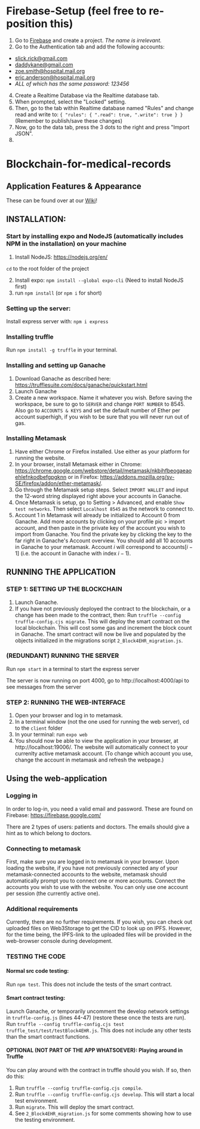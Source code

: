 # Firebase-Setup (feel free to re-position this)

1. Go to [Firebase](https://console.firebase.google.com) and create a project. _The name is irrelevant._
2. Go to the Authentication tab and add the following accounts:
* slick.rick@gmail.com
* daddykane@gmail.com
* zoe.smith@hospital.mail.org
* eric.anderson@hospital.mail.org
* _ALL of which has the same password: 123456_
4. Create a Realtime Database via the Realtime database tab.
5. When prompted, select the "Locked" setting.
6. Then, go to the tab within Realtime database named "Rules" and change read and write to:
`{
  "rules": {
    ".read": true,
    ".write": true
  }
}`
(Remember to publish/save these changes)
8. Now, go to the data tab, press the 3 dots to the right and press "Import JSON".
9. 











# Blockchain-for-medical-records

## Application Features & Appearance
These can be found over at our [Wiki](https://github.com/DavidZamanian/Bachelor-thesis-blockchain-for-medical-records/wiki)!

## INSTALLATION:

### Start by installing expo and NodeJS (automatically includes NPM in the installation) on your machine

1. Install NodeJS: https://nodejs.org/en/

`cd` to the root folder of the project

2. Install expo: `npm install --global expo-cli` (Need to install NodeJS first)
3. run `npm install` (or `npm i` for short)


### Setting up the server:

Install express server with: `npm i express`

### Installing truffle
Run `npm install -g truffle` in your terminal. 

### Installing and setting up Ganache
1. Download Ganache as described here: https://trufflesuite.com/docs/ganache/quickstart.html 
1. Launch Ganache
1. Create a new workspace. Name it whatever you wish. Before saving the workspace, be sure to go to `SERVER` and change `PORT NUMBER` to 8545. Also go to `ACCOUNTS & KEYS` and set the default number of Ether per account superhigh, if you wish to be sure that you will never run out of gas. 

### Installing Metamask
1. Have either Chrome or Firefox installed. Use either as your platform for running the website. 
1. In your browser, install Metamask either in Chrome: https://chrome.google.com/webstore/detail/metamask/nkbihfbeogaeaoehlefnkodbefgpgknn or in Firefox: https://addons.mozilla.org/sv-SE/firefox/addon/ether-metamask/.
1. Go through the Metamask setup steps. Select `IMPORT WALLET` and input the 12-word string displayed right above your accounts in Ganache. 
1. Once Metamask is setup, go to Setting > Advanced, and enable `Show test networks`. Then select `Localhost 8545` as the network to connect to. 
1. Account 1 in Metamask will already be initialized to Account 0 from Ganache. Add more accounts by clicking on your profile pic > import account, and then paste in the private key of the account you wish to import from Ganache. You find the private key by clicking the key to the far right in Ganache's Account overview. 
You should add all 10 accounts in Ganache to your metamask. Account $i$ will correspond to accounts[$i-1$] (i.e. the account in Ganache with index $i-1$).

## RUNNING THE APPLICATION

### STEP 1: SETTING UP THE BLOCKCHAIN
1. Launch Ganache. 
1. If you have not previously deployed the contract to the blockchain, or a change has been made to the contract, then: Run `truffle --config truffle-config.cjs migrate`. This will deploy the smart contract on the local blockchain. This will cost some gas and increment the block count in Ganache. The smart contract will now be live and populated by the objects initialized in the migrations script `2_Block4EHR_migration.js`. 

### (REDUNDANT) RUNNING THE SERVER

Run `npm start` in a terminal to start the express server

The server is now running on port 4000, go to http://localhost:4000/api to see messages from the server

### STEP 2: RUNNING THE WEB-INTERFACE
1. Open your browser and log in to metamask.
1. In a terminal window (not the one used for running the web server), cd to the `client` folder
1. In your terminal: run `expo web`
1. You should now be able to view the application in your browser, at http://localhost:19006/. The website will automatically connect to your currenlty active metamask account. (To change which account you use, change the account in metamask and refresh the webpage.)

## Using the web-application

### Logging in
In order to log-in, you need a valid email and password. These are found on Firebase: https://firebase.google.com/

There are 2 types of users: patients and doctors. The emails should give a hint as to which belong to doctors.

### Connecting to metamask
First, make sure you are logged in to metamask in your browser. 
Upon loading the website, if you have not previously connected any of your metamask-connected accounts to the website, metamask should automatically prompt you to connect one or more accounts. Connect the accounts you wish to use with the website. You can only use one account per session (the currently active one). 

### Additional requirements
Currently, there are no further requirements. If you wish, you can check out uploaded files on Web3Storage to get the CID to look up on IPFS.
However, for the time being, the IPFS-link to the uploaded files will be provided in the web-browser console during development.

### TESTING THE CODE
#### Normal src code testing:
Run `npm test`. This does not include the tests of the smart contract. 

#### Smart contract testing:
Launch Ganache, or temporarily uncomment the develop network settings in `truffle-config.js` (lines 44-47) (restore these once the tests are run). Run `truffle --config truffle-config.cjs test truffle_test/test/testBlock4EHR.js`. This does not include any other tests than the smart contract functions.


#### OPTIONAL (NOT PART OF THE APP WHATSOEVER): Playing around in Truffle
You can play around with the contract in truffle should you wish. If so, then do this: 
1. Run `truffle --config truffle-config.cjs compile`.
1. Run `truffle --config truffle-config.cjs develop`. This will start a local test environment. 
1. Run `migrate`. This will deploy the smart contract. 
1. See `2_Block4EHR_migration.js` for some comments showing how to use the testing environment. 
